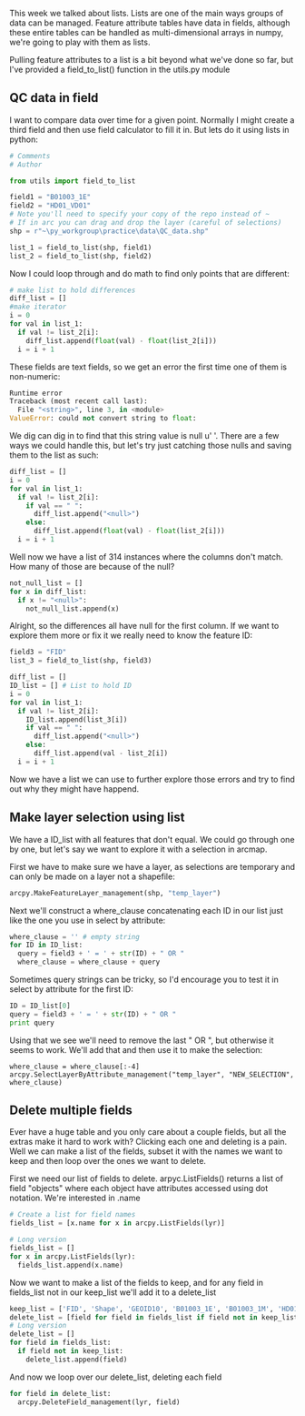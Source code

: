 This week we talked about lists. Lists are one of the main ways groups of data can be managed.
Feature attribute tables have data in fields, although these entire tables can be handled as multi-dimensional arrays in numpy, we're going to play with them as lists.

Pulling feature attributes to a list is a bit beyond what we've done so far, but I've provided a field_to_list() function in the utils.py module

## QC data in field
I want to compare data over time for a given point. Normally I might create a third field and then use field calculator to fill it in.
But lets do it using lists in python:

```python
# Comments
# Author

from utils import field_to_list

field1 = "B01003_1E"
field2 = "HD01_VD01"
# Note you'll need to specify your copy of the repo instead of ~
# If in arc you can drag and drop the layer (careful of selections)
shp = r"~\py_workgroup\practice\data\QC_data.shp"

list_1 = field_to_list(shp, field1)
list_2 = field_to_list(shp, field2)
```

Now I could loop through and do math to find only points that are different:

```python
# make list to hold differences
diff_list = []
#make iterator
i = 0
for val in list_1:
  if val != list_2[i]:
    diff_list.append(float(val) - float(list_2[i]))
  i = i + 1
```

These fields are text fields, so we get an error the first time one of them is non-numeric:

```python
Runtime error 
Traceback (most recent call last):
  File "<string>", line 3, in <module>
ValueError: could not convert string to float: 
```

We dig can dig in to find that this string value is null u' '. There are a few ways we could handle this, but let's try just catching those nulls and saving them to the list as such:

```python
diff_list = []
i = 0
for val in list_1:
  if val != list_2[i]:
    if val == " ":
      diff_list.append("<null>")
    else:
      diff_list.append(float(val) - float(list_2[i]))
  i = i + 1
```
Well now we have a list of 314 instances where the columns don't match. How many of those are because of the null?

```python
not_null_list = []
for x in diff_list:
  if x != "<null>":
    not_null_list.append(x)
```

Alright, so the differences all have null for the first column. If we want to explore them more or fix it we really need to know the feature ID:

```python
field3 = "FID"
list_3 = field_to_list(shp, field3)

diff_list = []
ID_list = [] # List to hold ID
i = 0
for val in list_1:
  if val != list_2[i]:
    ID_list.append(list_3[i])
    if val == " ":
      diff_list.append("<null>")
    else:
      diff_list.append(val - list_2[i])
  i = i + 1
```

Now we have a list we can use to further explore those errors and try to find out why they might have happend.

## Make layer selection using list
We have a ID_list with all features that don't equal. We could go through one by one, but let's say we want to explore it with a selection in arcmap.

First we have to make sure we have a layer, as selections are temporary and can only be made on a layer not a shapefile:

```python
arcpy.MakeFeatureLayer_management(shp, "temp_layer")
```

Next we'll construct a where_clause concatenating each ID in our list just like the one you use in select by attribute:

```python
where_clause = '' # empty string
for ID in ID_list:
  query = field3 + ' = ' + str(ID) + " OR "
  where_clause = where_clause + query
```

Sometimes query strings can be tricky, so I'd encourage you to test it in select by attribute for the first ID:

```python
ID = ID_list[0]
query = field3 + ' = ' + str(ID) + " OR "
print query
```

Using that we see we'll need to remove the last " OR ", but otherwise it seems to work. We'll add that and then use it to make the selection:

```
where_clause = where_clause[:-4]
arcpy.SelectLayerByAttribute_management("temp_layer", "NEW_SELECTION", where_clause)
```

## Delete multiple fields
Ever have a huge table and you only care about a couple fields, but all the extras make it hard to work with? Clicking each one and deleting is a pain. Well we can make a list of the fields, subset it with the names we want to keep and then loop over the ones we want to delete.

First we need our list of fields to delete. arpyc.ListFields() returns a list of field "objects" where each object have attributes accessed using dot notation. We're interested in .name

```python
# Create a list for field names
fields_list = [x.name for x in arcpy.ListFields(lyr)]

# Long version
fields_list = []
for x in arcpy.ListFields(lyr):
  fields_list.append(x.name)
```

Now we want to make a list of the fields to keep, and for any field in fields_list not in our keep_list we'll add it to a delete_list

```python
keep_list = ['FID', 'Shape', 'GEOID10', 'B01003_1E', 'B01003_1M', 'HD01_VD01', 'HD02_VD01']
delete_list = [field for field in fields_list if field not in keep_list]
# Long version
delete_list = []
for field in fields_list:
  if field not in keep_list:
    delete_list.append(field)
```

And now we loop over our delete_list, deleting each field

```python
for field in delete_list:
  arcpy.DeleteField_management(lyr, field)
```
